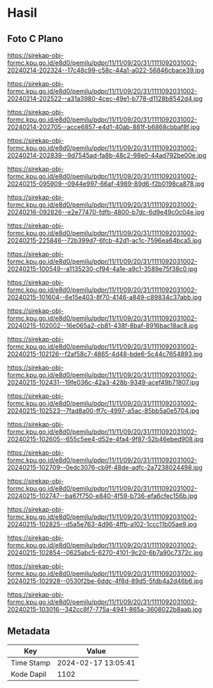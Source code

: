 # Hasil

## Foto C Plano

https://sirekap-obj-formc.kpu.go.id/e8d0/pemilu/pdpr/11/11/09/20/31/1111092031002-20240214-202324--17c48c99-c58c-44a1-a022-56846cbace39.jpg

https://sirekap-obj-formc.kpu.go.id/e8d0/pemilu/pdpr/11/11/09/20/31/1111092031002-20240214-202522--a31a3980-4cec-49e1-b778-d1128b8542d4.jpg

https://sirekap-obj-formc.kpu.go.id/e8d0/pemilu/pdpr/11/11/09/20/31/1111092031002-20240214-202705--acce6857-e4d1-40ab-881f-b6868cbbaf8f.jpg

https://sirekap-obj-formc.kpu.go.id/e8d0/pemilu/pdpr/11/11/09/20/31/1111092031002-20240214-202839--9d7545ad-fa8b-48c2-98e0-44ad792be00e.jpg

https://sirekap-obj-formc.kpu.go.id/e8d0/pemilu/pdpr/11/11/09/20/31/1111092031002-20240215-095909--0944e997-66af-4989-89d6-f2b0198ca878.jpg

https://sirekap-obj-formc.kpu.go.id/e8d0/pemilu/pdpr/11/11/09/20/31/1111092031002-20240216-092826--e2e77470-fdfb-4800-b7dc-6d9e49c0c04e.jpg

https://sirekap-obj-formc.kpu.go.id/e8d0/pemilu/pdpr/11/11/09/20/31/1111092031002-20240215-225846--72b399d7-6fcb-42d1-ac1c-7596ea64bca5.jpg

https://sirekap-obj-formc.kpu.go.id/e8d0/pemilu/pdpr/11/11/09/20/31/1111092031002-20240215-100549--a1135230-cf94-4a1e-a9c1-3589e75f38c0.jpg

https://sirekap-obj-formc.kpu.go.id/e8d0/pemilu/pdpr/11/11/09/20/31/1111092031002-20240215-101604--6e15e403-8f70-4146-a849-c89834c37abb.jpg

https://sirekap-obj-formc.kpu.go.id/e8d0/pemilu/pdpr/11/11/09/20/31/1111092031002-20240215-102002--16e065a2-cb81-438f-8baf-8916bac18ac8.jpg

https://sirekap-obj-formc.kpu.go.id/e8d0/pemilu/pdpr/11/11/09/20/31/1111092031002-20240215-102126--f2af58c7-4865-4d48-bde6-5c44c7654893.jpg

https://sirekap-obj-formc.kpu.go.id/e8d0/pemilu/pdpr/11/11/09/20/31/1111092031002-20240215-102431--19fe036c-42a3-428b-9349-acef49b71807.jpg

https://sirekap-obj-formc.kpu.go.id/e8d0/pemilu/pdpr/11/11/09/20/31/1111092031002-20240215-102523--7fad8a00-ff7c-4997-a5ac-85bb5a0e5704.jpg

https://sirekap-obj-formc.kpu.go.id/e8d0/pemilu/pdpr/11/11/09/20/31/1111092031002-20240215-102605--655c5ee4-d52e-4fa4-9f87-52b46ebed908.jpg

https://sirekap-obj-formc.kpu.go.id/e8d0/pemilu/pdpr/11/11/09/20/31/1111092031002-20240215-102709--0edc3076-cb9f-48de-adfc-2a7238024498.jpg

https://sirekap-obj-formc.kpu.go.id/e8d0/pemilu/pdpr/11/11/09/20/31/1111092031002-20240215-102747--ba67f750-e840-4f59-b736-efa6cfec156b.jpg

https://sirekap-obj-formc.kpu.go.id/e8d0/pemilu/pdpr/11/11/09/20/31/1111092031002-20240215-102825--d5a5e763-4d96-4ffb-a102-1ccc11b05ae9.jpg

https://sirekap-obj-formc.kpu.go.id/e8d0/pemilu/pdpr/11/11/09/20/31/1111092031002-20240215-102854--0625abc5-6270-4101-9c20-6b7a90c7372c.jpg

https://sirekap-obj-formc.kpu.go.id/e8d0/pemilu/pdpr/11/11/09/20/31/1111092031002-20240215-102928--0530f2be-6ddc-4f8d-89d5-5fdb4a2d46b6.jpg

https://sirekap-obj-formc.kpu.go.id/e8d0/pemilu/pdpr/11/11/09/20/31/1111092031002-20240215-103016--342cc8f7-775a-4941-865a-3608022b8aab.jpg


## Metadata

| Key        | Value               |
| ---------- | ------------------- |
| Time Stamp | 2024-02-17 13:05:41 |
| Kode Dapil | 1102                |



